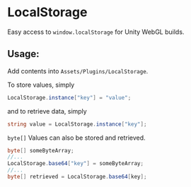 # LocalStorage
Easy access to `window.localStorage` for Unity WebGL builds.

## Usage:
Add contents into `Assets/Plugins/LocalStorage`.

To store values, simply
```csharp
LocalStorage.instance["key"] = "value";
```
and to retrieve data, simply
```csharp
string value = LocalStorage.instance["key"];
```

`byte[]` Values can also be stored and retrieved.
```csharp
byte[] someByteArray;
//...
LocalStorage.base64["key"] = someByteArray;
//...
byte[] retrieved = LocalStorage.base64[key];
```
